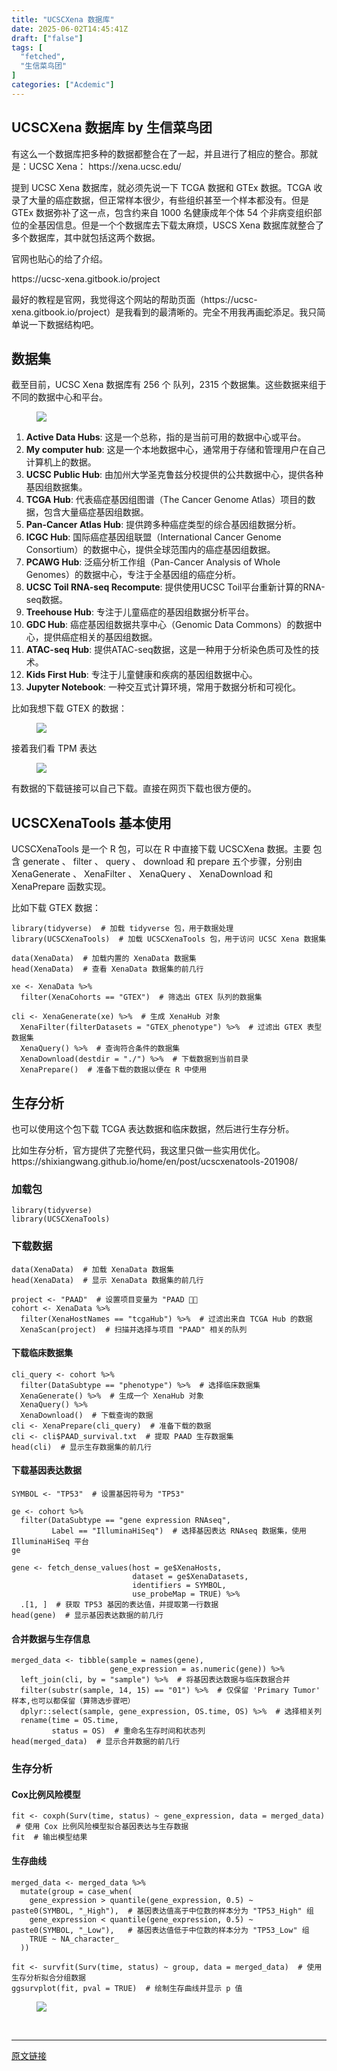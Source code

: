 ```yaml
---
title: "UCSCXena 数据库"
date: 2025-06-02T14:45:41Z
draft: ["false"]
tags: [
  "fetched",
  "生信菜鸟团"
]
categories: ["Acdemic"]
---
```

UCSCXena 数据库 by 生信菜鸟团
------
<div><section data-tool="mdnice编辑器" data-website="https://www.mdnice.com" data-pm-slice="0 0 []"><p data-tool="mdnice编辑器"><span leaf="">有这么一个数据库把多种的数据都整合在了一起，并且进行了相应的整合。那就是：UCSC Xena： https://xena.ucsc.edu/</span></p><p data-tool="mdnice编辑器"><span leaf="">提到 UCSC Xena 数据库，就必须先说一下 TCGA 数据和 GTEx 数据。TCGA 收录了大量的癌症数据，但正常样本很少，有些组织甚至一个样本都没有。但是 GTEx 数据弥补了这一点，包含约来自 1000 名健康成年个体 54 个非病变组织部位的全基因信息。但是一个个数据库去下载太麻烦，USCS Xena 数据库就整合了多个数据库，其中就包括这两个数据。</span></p><p data-tool="mdnice编辑器"><span leaf="">官网也贴心的给了介绍。</span></p><p data-tool="mdnice编辑器"><span leaf="">https://ucsc-xena.gitbook.io/project</span></p><p data-tool="mdnice编辑器"><span leaf="">最好的教程是官网，我觉得这个网站的帮助页面（https://ucsc-xena.gitbook.io/project）是我看到的最清晰的。完全不用我再画蛇添足。我只简单说一下数据结构吧。</span></p><h2 data-tool="mdnice编辑器"><span></span><span><span leaf="">数据集</span></span><span></span></h2><p data-tool="mdnice编辑器"><span leaf="">截至目前，UCSC Xena 数据库有 256 个 队列，2315 个数据集。这些数据来组于不同的数据中心和平台。</span></p><figure data-tool="mdnice编辑器"><span leaf=""><img data-src="https://mmbiz.qpic.cn/mmbiz_png/iaRJcrq2LosicmPUnrJQOj4vCzBBHaZiaibg4xDroj62OxusVZM5rQLldzcpqXZvrOM0fuEl55rdmI5yX3y5yibVwjg/640?wx_fmt=png&amp;from=appmsg" data-ratio="1.3064066852367688" data-type="png" data-w="359" data-imgfileid="100051177" src="https://mmbiz.qpic.cn/mmbiz_png/iaRJcrq2LosicmPUnrJQOj4vCzBBHaZiaibg4xDroj62OxusVZM5rQLldzcpqXZvrOM0fuEl55rdmI5yX3y5yibVwjg/640?wx_fmt=png&amp;from=appmsg"></span></figure><ol><li><section><strong><font><span leaf="">Active Data Hubs</span></font></strong><font><span leaf="">: 这是一个总称，指的是当前可用的数据中心或平台。</span></font></section></li><li><section><strong><font><span leaf="">My computer hub</span></font></strong><font><span leaf="">: 这是一个本地数据中心，通常用于存储和管理用户在自己计算机上的数据。</span></font></section></li><li><section><strong><font><span leaf="">UCSC Public Hub</span></font></strong><font><span leaf="">: 由加州大学圣克鲁兹分校提供的公共数据中心，提供各种基因组数据集。</span></font></section></li><li><section><strong><font><span leaf="">TCGA Hub</span></font></strong><font><span leaf="">: 代表癌症基因组图谱（The Cancer Genome Atlas）项目的数据，包含大量癌症基因组数据。</span></font></section></li><li><section><strong><font><span leaf="">Pan-Cancer Atlas Hub</span></font></strong><font><span leaf="">: 提供跨多种癌症类型的综合基因组数据分析。</span></font></section></li><li><section><strong><font><span leaf="">ICGC Hub</span></font></strong><font><span leaf="">: 国际癌症基因组联盟（International Cancer Genome Consortium）的数据中心，提供全球范围内的癌症基因组数据。</span></font></section></li><li><section><strong><font><span leaf="">PCAWG Hub</span></font></strong><font><span leaf="">: 泛癌分析工作组（Pan-Cancer Analysis of Whole Genomes）的数据中心，专注于全基因组的癌症分析。</span></font></section></li><li><section><strong><font><span leaf="">UCSC Toil RNA-seq Recompute</span></font></strong><font><span leaf="">: 提供使用UCSC Toil平台重新计算的RNA-seq数据。</span></font></section></li><li><section><strong><font><span leaf="">Treehouse Hub</span></font></strong><font><span leaf="">: 专注于儿童癌症的基因组数据分析平台。</span></font></section></li><li><section><strong><font><span leaf="">GDC Hub</span></font></strong><font><span leaf="">: 癌症基因组数据共享中心（Genomic Data Commons）的数据中心，提供癌症相关的基因组数据。</span></font></section></li><li><section><strong><font><span leaf="">ATAC-seq Hub</span></font></strong><font><span leaf="">: 提供ATAC-seq数据，这是一种用于分析染色质可及性的技术。</span></font></section></li><li><section><strong><font><span leaf="">Kids First Hub</span></font></strong><font><span leaf="">: 专注于儿童健康和疾病的基因组数据中心。</span></font></section></li><li><section><strong><font><span leaf="">Jupyter Notebook</span></font></strong><font><span leaf="">: 一种交互式计算环境，常用于数据分析和可视化。</span></font></section></li></ol><p data-tool="mdnice编辑器"><span leaf="">比如我想下载 GTEX 的数据：</span></p><figure data-tool="mdnice编辑器"><span leaf=""><img data-src="https://mmbiz.qpic.cn/mmbiz_png/iaRJcrq2LosicmPUnrJQOj4vCzBBHaZiaibgSHet9horGsFdsyqHo1Q5Jc73Ah6FsrmLSWa6LXfjp9VLd9Kpj0dsFw/640?wx_fmt=png&amp;from=appmsg" data-ratio="0.41388888888888886" data-type="png" data-w="1080" data-imgfileid="100051180" src="https://mmbiz.qpic.cn/mmbiz_png/iaRJcrq2LosicmPUnrJQOj4vCzBBHaZiaibgSHet9horGsFdsyqHo1Q5Jc73Ah6FsrmLSWa6LXfjp9VLd9Kpj0dsFw/640?wx_fmt=png&amp;from=appmsg"></span></figure><p data-tool="mdnice编辑器"><span leaf="">接着我们看 TPM 表达</span><code><span leaf=""><br></span></code></p><figure data-tool="mdnice编辑器"><span leaf=""><img data-src="https://mmbiz.qpic.cn/mmbiz_png/iaRJcrq2LosicmPUnrJQOj4vCzBBHaZiaibgmoaL92GgIjmP22NCvwGLN7BBlOuyLmFia7z442WLw4AAv4codXOMsHw/640?wx_fmt=png&amp;from=appmsg" data-ratio="0.38425925925925924" data-type="png" data-w="1080" data-imgfileid="100051179" src="https://mmbiz.qpic.cn/mmbiz_png/iaRJcrq2LosicmPUnrJQOj4vCzBBHaZiaibgmoaL92GgIjmP22NCvwGLN7BBlOuyLmFia7z442WLw4AAv4codXOMsHw/640?wx_fmt=png&amp;from=appmsg"></span></figure><p data-tool="mdnice编辑器"><span leaf="">有数据的下载链接可以自己下载。直接在网页下载也很方便的。</span></p><h2 data-tool="mdnice编辑器"><span></span><span><span leaf="">UCSCXenaTools 基本使用</span></span><span></span></h2><p data-tool="mdnice编辑器"><span leaf="">UCSCXenaTools 是一个 R 包，可以在 R 中直接下载 UCSCXena 数据。主要 包含 generate 、 filter 、 query 、 download 和 prepare 五个步骤，分别由 XenaGenerate 、 XenaFilter 、 XenaQuery 、 XenaDownload 和 XenaPrepare 函数实现。</span></p><p data-tool="mdnice编辑器"><span leaf="">比如下载 GTEX 数据：</span></p><pre data-tool="mdnice编辑器"><span data-cacheurl="" data-remoteid=""></span><code><span><span leaf="">library</span></span><span leaf="">(tidyverse)  </span><span><span leaf=""># 加载 tidyverse 包，用于数据处理</span></span><span leaf=""><br></span><span><span leaf="">library</span></span><span leaf="">(UCSCXenaTools)  </span><span><span leaf=""># 加载 UCSCXenaTools 包，用于访问 UCSC Xena 数据集</span></span><span leaf=""><br></span><span leaf=""><br></span><span leaf="">data(XenaData)  </span><span><span leaf=""># 加载内置的 XenaData 数据集</span></span><span leaf=""><br></span><span leaf="">head(XenaData)  </span><span><span leaf=""># 查看 XenaData 数据集的前几行</span></span><span leaf=""><br></span><span leaf=""><br></span><span leaf="">xe &lt;- XenaData %&gt;%</span><span leaf=""><br></span><span leaf="">  filter(XenaCohorts == </span><span><span leaf="">"GTEX"</span></span><span leaf="">)  </span><span><span leaf=""># 筛选出 GTEX 队列的数据集</span></span><span leaf=""><br></span><span leaf=""><br></span><span leaf="">cli &lt;- XenaGenerate(xe) %&gt;%  </span><span><span leaf=""># 生成 XenaHub 对象</span></span><span leaf=""><br></span><span leaf="">  XenaFilter(filterDatasets = </span><span><span leaf="">"GTEX_phenotype"</span></span><span leaf="">) %&gt;%  </span><span><span leaf=""># 过滤出 GTEX 表型数据集</span></span><span leaf=""><br></span><span leaf="">  XenaQuery() %&gt;%  </span><span><span leaf=""># 查询符合条件的数据集</span></span><span leaf=""><br></span><span leaf="">  XenaDownload(destdir = </span><span><span leaf="">"./"</span></span><span leaf="">) %&gt;%  </span><span><span leaf=""># 下载数据到当前目录</span></span><span leaf=""><br></span><span leaf="">  XenaPrepare()  </span><span><span leaf=""># 准备下载的数据以便在 R 中使用</span></span><span leaf=""><br></span></code></pre><h2 data-tool="mdnice编辑器"><span></span><span><span leaf="">生存分析</span></span><span></span></h2><p data-tool="mdnice编辑器"><span leaf="">也可以使用这个包下载 TCGA 表达数据和临床数据，然后进行生存分析。</span></p><p data-tool="mdnice编辑器"><font><span leaf="">比如生存分析，官方提供了完整代码，我这里只做一些实用优化。</span></font><font><span leaf="">https://shixiangwang.github.io/home/en/post/ucscxenatools-201908/</span></font></p><h3 data-tool="mdnice编辑器"><span></span><span><span leaf="">加载包</span></span><span></span></h3><pre data-tool="mdnice编辑器"><span data-cacheurl="" data-remoteid=""></span><code><span><span leaf="">library</span></span><span leaf="">(tidyverse)</span><span leaf=""><br></span><span><span leaf="">library</span></span><span leaf="">(UCSCXenaTools)</span><span leaf=""><br></span></code></pre><h3 data-tool="mdnice编辑器"><span></span><span><span leaf="">下载数据</span></span><span></span></h3><pre data-tool="mdnice编辑器"><span data-cacheurl="" data-remoteid=""></span><code><span leaf="">data(XenaData)  </span><span><span leaf=""># 加载 XenaData 数据集</span></span><span leaf=""><br></span><span leaf="">head(XenaData)  </span><span><span leaf=""># 显示 XenaData 数据集的前几行</span></span><span leaf=""><br></span><span leaf=""><br></span><span leaf="">project &lt;- </span><span><span leaf="">"PAAD"</span></span><span leaf="">  </span><span><span leaf=""># 设置项目变量为 "PAAD 🌟🌟</span></span><span leaf=""><br></span><span leaf="">cohort &lt;- XenaData %&gt;% </span><span leaf=""><br></span><span leaf="">  filter(XenaHostNames == </span><span><span leaf="">"tcgaHub"</span></span><span leaf="">) %&gt;%  </span><span><span leaf=""># 过滤出来自 TCGA Hub 的数据</span></span><span leaf=""><br></span><span leaf="">  XenaScan(project)  </span><span><span leaf=""># 扫描并选择与项目 "PAAD" 相关的队列</span></span><span leaf=""><br></span></code></pre><h4 data-tool="mdnice编辑器"><span></span><span><span leaf="">下载临床数据集</span></span><span></span></h4><pre data-tool="mdnice编辑器"><span data-cacheurl="" data-remoteid=""></span><code><span leaf="">cli_query &lt;- cohort %&gt;% </span><span leaf=""><br></span><span leaf="">  filter(DataSubtype == </span><span><span leaf="">"phenotype"</span></span><span leaf="">) %&gt;%  </span><span><span leaf=""># 选择临床数据集</span></span><span leaf=""><br></span><span leaf="">  XenaGenerate() %&gt;%  </span><span><span leaf=""># 生成一个 XenaHub 对象</span></span><span leaf=""><br></span><span leaf="">  XenaQuery() %&gt;% </span><span leaf=""><br></span><span leaf="">  XenaDownload()  </span><span><span leaf=""># 下载查询的数据</span></span><span leaf=""><br></span><span leaf="">cli &lt;- XenaPrepare(cli_query)  </span><span><span leaf=""># 准备下载的数据</span></span><span leaf=""><br></span><span leaf="">cli &lt;- cli$PAAD_survival.txt  </span><span><span leaf=""># 提取 PAAD 生存数据集</span></span><span leaf=""><br></span><span leaf="">head(cli)  </span><span><span leaf=""># 显示生存数据集的前几行</span></span><span leaf=""><br></span></code></pre><h4 data-tool="mdnice编辑器"><span></span><span><span leaf="">下载基因表达数据</span></span><span></span></h4><pre data-tool="mdnice编辑器"><span data-cacheurl="" data-remoteid=""></span><code><span leaf="">SYMBOL &lt;- </span><span><span leaf="">"TP53"</span></span><span leaf="">  </span><span><span leaf=""># 设置基因符号为 "TP53"</span></span><span leaf=""><br></span><span leaf=""><br></span><span leaf="">ge &lt;- cohort %&gt;% </span><span leaf=""><br></span><span leaf="">  filter(DataSubtype == </span><span><span leaf="">"gene expression RNAseq"</span></span><span leaf="">, </span><span leaf=""><br></span><span leaf="">         Label == </span><span><span leaf="">"IlluminaHiSeq"</span></span><span leaf="">)  </span><span><span leaf=""># 选择基因表达 RNAseq 数据集，使用 IlluminaHiSeq 平台</span></span><span leaf=""><br></span><span leaf="">ge</span><span leaf=""><br></span><span leaf=""><br></span><span leaf="">gene &lt;- fetch_dense_values(host = ge$XenaHosts, </span><span leaf=""><br></span><span leaf="">                           dataset = ge$XenaDatasets, </span><span leaf=""><br></span><span leaf="">                           identifiers = SYMBOL, </span><span leaf=""><br></span><span leaf="">                           use_probeMap = </span><span><span leaf="">TRUE</span></span><span leaf="">) %&gt;% </span><span leaf=""><br></span><span leaf="">  .[</span><span><span leaf="">1</span></span><span leaf="">, ]  </span><span><span leaf=""># 获取 TP53 基因的表达值，并提取第一行数据</span></span><span leaf=""><br></span><span leaf="">head(gene)  </span><span><span leaf=""># 显示基因表达数据的前几行</span></span><span leaf=""><br></span></code></pre><h4 data-tool="mdnice编辑器"><span></span><span><span leaf="">合并数据与生存信息</span></span><span></span></h4><pre data-tool="mdnice编辑器"><span data-cacheurl="" data-remoteid=""></span><code><span leaf="">merged_data &lt;- tibble(sample = names(gene), </span><span leaf=""><br></span><span leaf="">                      gene_expression = as.numeric(gene)) %&gt;% </span><span leaf=""><br></span><span leaf="">  left_join(cli, by = </span><span><span leaf="">"sample"</span></span><span leaf="">) %&gt;%  </span><span><span leaf=""># 将基因表达数据与临床数据合并</span></span><span leaf=""><br></span><span leaf="">  filter(substr(sample, </span><span><span leaf="">14</span></span><span leaf="">, </span><span><span leaf="">15</span></span><span leaf="">) == </span><span><span leaf="">"01"</span></span><span leaf="">) %&gt;%  </span><span><span leaf=""># 仅保留 'Primary Tumor' 样本,也可以都保留（算筛选步骤吧）</span></span><span leaf=""><br></span><span leaf="">  dplyr::select(sample, gene_expression, OS.time, OS) %&gt;%  </span><span><span leaf=""># 选择相关列</span></span><span leaf=""><br></span><span leaf="">  rename(time = OS.time, </span><span leaf=""><br></span><span leaf="">         status = OS)  </span><span><span leaf=""># 重命名生存时间和状态列</span></span><span leaf=""><br></span><span leaf="">head(merged_data)  </span><span><span leaf=""># 显示合并数据的前几行</span></span><span leaf=""><br></span></code></pre><h3 data-tool="mdnice编辑器"><span></span><span><span leaf="">生存分析</span></span><span></span></h3><h4 data-tool="mdnice编辑器"><span></span><span><span leaf="">Cox比例风险模型</span></span><span></span></h4><pre data-tool="mdnice编辑器"><span data-cacheurl="" data-remoteid=""></span><code><span leaf="">fit &lt;- coxph(Surv(time, status) ~ gene_expression, data = merged_data)  </span><span><span leaf=""># 使用 Cox 比例风险模型拟合基因表达与生存数据</span></span><span leaf=""><br></span><span leaf="">fit  </span><span><span leaf=""># 输出模型结果</span></span><span leaf=""><br></span></code></pre><h4 data-tool="mdnice编辑器"><span></span><span><span leaf="">生存曲线</span></span><span></span></h4><pre data-tool="mdnice编辑器"><span data-cacheurl="" data-remoteid=""></span><code><span leaf="">merged_data &lt;- merged_data %&gt;% </span><span leaf=""><br></span><span leaf="">  mutate(group = case_when(</span><span leaf=""><br></span><span leaf="">    gene_expression &gt; quantile(gene_expression, </span><span><span leaf="">0.5</span></span><span leaf="">) ~ paste0(SYMBOL, </span><span><span leaf="">"_High"</span></span><span leaf="">),  </span><span><span leaf=""># 基因表达值高于中位数的样本分为 "TP53_High" 组</span></span><span leaf=""><br></span><span leaf="">    gene_expression &lt; quantile(gene_expression, </span><span><span leaf="">0.5</span></span><span leaf="">) ~ paste0(SYMBOL, </span><span><span leaf="">"_Low"</span></span><span leaf="">),   </span><span><span leaf=""># 基因表达值低于中位数的样本分为 "TP53_Low" 组</span></span><span leaf=""><br></span><span leaf="">    </span><span><span leaf="">TRUE</span></span><span leaf=""> ~ </span><span><span leaf="">NA_character_</span></span><span leaf=""><br></span><span leaf="">  ))</span><span leaf=""><br></span><span leaf=""><br></span><span leaf="">fit &lt;- survfit(Surv(time, status) ~ group, data = merged_data)  </span><span><span leaf=""># 使用生存分析拟合分组数据</span></span><span leaf=""><br></span><span leaf="">ggsurvplot(fit, pval = </span><span><span leaf="">TRUE</span></span><span leaf="">)  </span><span><span leaf=""># 绘制生存曲线并显示 p 值</span></span><span leaf=""><br></span></code></pre><figure data-tool="mdnice编辑器"><span leaf=""><img data-src="https://mmbiz.qpic.cn/mmbiz_png/iaRJcrq2LosicmPUnrJQOj4vCzBBHaZiaibgOlwupbV0VgL2Yy30LiaAWTG632SlQAIZI1qRGUaVKvpyFWb1m1kKF7A/640?wx_fmt=png&amp;from=appmsg" data-ratio="0.6759259259259259" data-type="png" data-w="1080" data-imgfileid="100051178" src="https://mmbiz.qpic.cn/mmbiz_png/iaRJcrq2LosicmPUnrJQOj4vCzBBHaZiaibgOlwupbV0VgL2Yy30LiaAWTG632SlQAIZI1qRGUaVKvpyFWb1m1kKF7A/640?wx_fmt=png&amp;from=appmsg"></span></figure></section><section><span leaf=""><br></span></section><p><mp-style-type data-value="10000"></mp-style-type></p></div>  
<hr>
<a href="https://mp.weixin.qq.com/s/TbCSJB5rgy2MUbSznOg_QA",target="_blank" rel="noopener noreferrer">原文链接</a>
